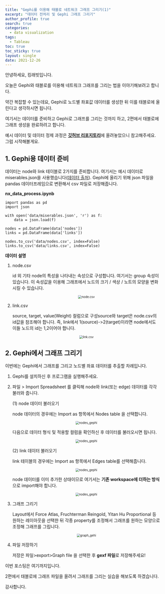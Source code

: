```yaml
---
title: "Gephi를 이용해 태블로 네트워크 그래프 그리기(1)"
excerpt: "데이터 전처리 및 Gephi 그래프 그리기"
author_profile: true
search: true
categories: 
  - data visualization
tags: 
  - Tableau
toc: true
toc_sticky: true
layout: single
date: 2021-12-26
---
```




안녕하세요, 킹래빗입니다.       

오늘은 Gephi와 태블로를 이용해 네트워크 그래프를 그리는 법을 이야기해보려고 합니다.   

약간 복잡할 수 있는데요, Gephi로 노드별 좌표값 데이터를 생성한 뒤 이를 태블로에 올린다고 생각하시면 됩니다.   

여기서는 데이터를 준비하고 Gephi로 그래프를 그리는 것까지 하고, 2편에서 태블로에 그래프 생성을 완료하려고 합니다.

예시 데이터 및 데이터 정제 과정은 [**깃허브 리포지토리**](https://github.com/king-rabbit/king-rabbit-data-analysis/tree/main/network_graph)에 올려놓았으니 참고해주세요.   
그럼 시작해볼게요.   



## 1. Gephi용 데이터 준비 

데이터는 node와 link 테이블로 2가지를 준비합니다. 여기서는 예시 데이터로 miserables.json을 사용했습니다([데이터 출처](https://www-cs-faculty.stanford.edu/~knuth/sgb.html)). Gephi에 올리기 위해 json 파일을 pandas 데이터프레임으로 변환해서 csv 파일로 저장해줍니다.   



**nx_data_process.ipynb**

```
import pandas as pd
import json

with open('data/miserables.json', 'r') as f:
    data = json.load(f)

nodes = pd.DataFrame(data['nodes'])
links = pd.DataFrame(data['links'])

nodes.to_csv('data/nodes.csv', index=False)
links.to_csv('data/links.csv', index=False)
```





**데이터 설명** 

1. node.csv

   id 외 기타 node의 특성을 나타내는 속성으로 구성합니다. 여기서는 group 속성이 있습니다. 이 속성값을 이용해 그래프에서 노드의 크기 / 색상 / 노트의 모양을 변화시킬 수 있습니다.

   <p align="center"><img src="/assets/images/nxgh-tb-img/node_data.png" alt="node.csv" style="zoom:70%;" /></p>



2. link.csv

   source, target, value(Weight) 컬럼으로 구성source와 target은 node.csv의 id값을 참조해야 합니다. 즉, link에서 1(source)->2(target)이라면 node에서도 이들 노드의 id는 1,2이어야 합니다. 

   <p align="center"><img src="/assets/images/nxgh-tb-img/link_data.png" alt="link.csv" style="zoom:70%;" /></p>



## 2. Gephi에서 그래프 그리기

 



이번에는 Gephi에서 그래프를 그리고 노드별 좌표 데이터를 추출할 차례입니다.

1. Gephi를 설치하신 후 프로그램을 실행해주세요.

2. 파일 > Import Spreadsheet 를 클릭해 node와 link(또는 edge) 데이터를 각각 불러와 줍니다.	

   

   (1) node 데이터 불러오기

   node 데이터의 경우에는 Import as 항목에서 Nodes table 을 선택합니다.

   <p align="center"><img src="/assets/images/nxgh-tb-img/nodes_1.png" alt="nodes_gephi" style="zoom:70%;" /></p>

   다음으로 데이터 형식 및 적용할 컬럼을 확인하신 후 데이터를 불러오시면 됩니다.      

   <p align="center"><img src="/assets/images/nxgh-tb-img/nodes_2.png" alt="nodes_gephi" style="zoom:70%;" /></p>

   (2) link 데이터 불러오기

   link 테이블의 경우에는 Import as 항목에서 Edges table를 선택해줍니다.    

   <p align="center"><img src="/assets/images/nxgh-tb-img/links_1.png" alt="nodes_gephi" style="zoom:70%;" /></p>

   node 데이터를 이미 추가한 상태이므로 여기서는 **기존 workspace에 더하는 방식**으로 import해야 합니다.   

   <p align="center"><img src="/assets/images/nxgh-tb-img/links_2.png" alt="nodes_gephi" style="zoom:70%;" /></p>

   

3. 그래프 그리기

   Layout에서 Force Atlas, Fruchterman Reingold, Yitan Hu Proportional 등 원하는 레이아웃을 선택한 뒤 각종 property를 조정해서 그래프를 원하는 모양으로 조정해 그래프를 그립니다.

   <p align="center"><img src="/assets/images/nxgh-tb-img/graph_gephi.png" alt="graph_gehi" style="zoom:70%;" /></p>

   

4. 파일 저장하기

   저장은 파일>export>Graph file 을 선택한 후 **gexf 파일**로 저장해주세요!



이번 포스팅은 여기까지입니다.   

2편에서 태블로에 그래프 파일을 올려서 그래프를 그리는 실습을 해보도록 하겠습니다.  

감사합니다.     


